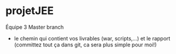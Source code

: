 # projetJEE

Équipe 3
Master branch
- le chemin qui contient vos livrables (war, scripts,...) et le rapport (committez tout ça dans git, ca sera plus simple pour moi!)
